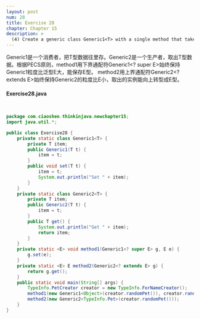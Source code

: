 ```yaml
---
layout: post
num: 28
title: Exercise 28
chapter: Chapter 15
description: >
  (4) Create a generic class Generic1<T> with a single method that takes an argument of type T. Create a second generic class Generic2<T> with a single method that returns an argument of type T. Write a generic method with a contravariant argument of the first generic class that calls its method. Write a second generic method with a covariant argument of the second generic class that calls its method. Test using the typeinfo.pets library.
---
```


Generic1是一个消费者，把T型数据往里存。Generic2是一个生产者，取出T型数据。根据PECS原则，method1用下界通配符Generic1<? super E>始终保持Generic1粒度比泛型E大，能保存E型。 method2用上界通配符Generic2<? extends E>始终保持Generic2的粒度比E小，取出的实例能向上转型成E型。



#### Exercise28.java




```java


package com.ciaoshen.thinkinjava.newchapter15;
import java.util.*;

public class Exercise28 {
    private static class Generic1<T> {
        private T item;
        public Generic1(T t) {
            item = t;
        }
        public void set(T t) {
            item = t;
            System.out.println("Set " + item);
        }
    }
    private static class Generic2<T> {
        private T item;
        public Generic2(T t) {
            item = t;
        }
        public T get() {
            System.out.println("Get " + item);
            return item;
        }
    }
    private static <E> void method1(Generic1<? super E> g, E e) {
        g.set(e);
    }
    private static <E> E method2(Generic2<? extends E> g) {
        return g.get();
    }
    public static void main(String[] args) {
        TypeInfo.PetCreator creator = new TypeInfo.ForNameCreator();
        method1(new Generic1<Object>(creator.randomPet()), creator.randomPet());
        method2(new Generic2<TypeInfo.Pet>(creator.randomPet()));
    }
}


```



